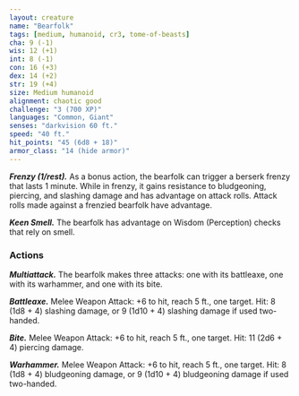 ```yaml
---
layout: creature
name: "Bearfolk"
tags: [medium, humanoid, cr3, tome-of-beasts]
cha: 9 (-1)
wis: 12 (+1)
int: 8 (-1)
con: 16 (+3)
dex: 14 (+2)
str: 19 (+4)
size: Medium humanoid
alignment: chaotic good
challenge: "3 (700 XP)"
languages: "Common, Giant"
senses: "darkvision 60 ft."
speed: "40 ft."
hit_points: "45 (6d8 + 18)"
armor_class: "14 (hide armor)"
---
```


***Frenzy (1/rest).*** As a bonus action, the bearfolk can trigger a berserk frenzy that lasts 1 minute. While in frenzy, it gains resistance to bludgeoning, piercing, and slashing damage and has advantage on attack rolls. Attack rolls made against a frenzied bearfolk have advantage.

***Keen Smell.*** The bearfolk has advantage on Wisdom (Perception) checks that rely on smell.

### Actions

***Multiattack.*** The bearfolk makes three attacks: one with its battleaxe, one with its warhammer, and one with its bite.

***Battleaxe.*** Melee Weapon Attack: +6 to hit, reach 5 ft., one target. Hit: 8 (1d8 + 4) slashing damage, or 9 (1d10 + 4) slashing damage if used two-handed.

***Bite.*** Melee Weapon Attack: +6 to hit, reach 5 ft., one target. Hit: 11 (2d6 + 4) piercing damage.

***Warhammer.*** Melee Weapon Attack: +6 to hit, reach 5 ft., one target. Hit: 8 (1d8 + 4) bludgeoning damage, or 9 (1d10 + 4) bludgeoning damage if used two-handed.

